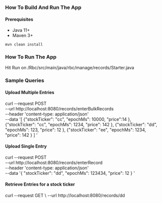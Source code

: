 ### How To Build And Run The App
#### Prerequisites
- Java 11+
- Maven 3+

``mvn clean install``

### How To Run The App
Hit Run on /Rbc/src/main/java/rbc/manage/records/Starter.java

### Sample Queries

#### Upload Multiple Entries
curl --request POST \
  --url http://localhost:8080/records/enterBulkRecords \
  --header 'content-type: application/json' \
  --data '[
		{"stockTicker": "cc",
 "epochMs": 10000,
 "price":14
	},
		{"stockTicker": "cc",
 "epochMs": 1234,
 "price": 142
	},
	{"stockTicker": "dd",
 "epochMs": 123,
 "price": 12
	},
		{"stockTicker": "ee",
 "epochMs": 1234,
 "price": 142
	}
]
'

#### Upload Single Entry

curl --request POST \
  --url http://localhost:8080/records/enterRecord \
  --header 'content-type: application/json' \
  --data '{
 "stockTicker": "dd",
 "epochMs": 123434,
 "price": 12
	}
'

#### Retrieve Entries for a stock ticker

curl --request GET \ --url http://localhost:8080/records/dd
